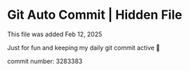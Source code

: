 # Git Auto Commit | Hidden File

This file was added Feb 12, 2025

Just for fun and keeping my daily git commit active 🤪

commit number: 3283383
